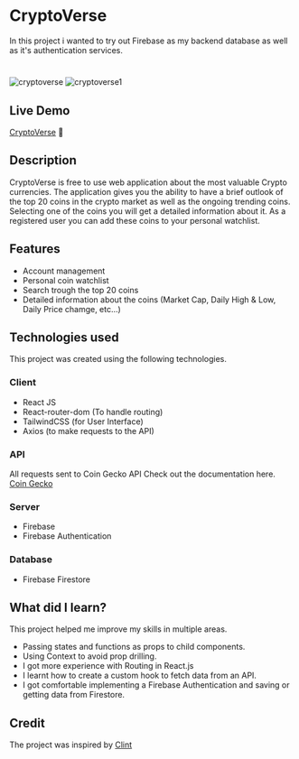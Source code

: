 # CryptoVerse
In this project i wanted to try out Firebase as my backend database as well as it's authentication services.

#
![cryptoverse](https://user-images.githubusercontent.com/67967688/223693709-d6d9c56a-0cc8-4de9-84f8-3cc961a518a2.PNG)
![cryptoverse1](https://user-images.githubusercontent.com/67967688/223693712-41240783-ccf4-492f-b8bf-0058b3758d08.PNG)

##  Live Demo

[CryptoVerse](https://react-cryptoverse-app.web.app/) 
:rocket:

## Description
CryptoVerse is free to use web application about the most valuable Crypto currencies. The application gives you the ability to have a brief outlook of the top 20 coins in the crypto market as well as the ongoing trending coins. Selecting one of the coins you will get a detailed information about it. As a registered user you can add these coins to your personal watchlist.


## Features
- Account management
- Personal coin watchlist
- Search trough the top 20 coins
- Detailed information about the coins (Market Cap, Daily High & Low, Daily Price chamge, etc...)


 
## Technologies used
This project was created using the following technologies.

### Client
- React JS
- React-router-dom (To handle routing)
- TailwindCSS (for User Interface)
- Axios (to make requests to the API)

### API
All requests sent to Coin Gecko API
Check out the documentation here. [Coin Gecko](https://www.coingecko.com/hu/api/documentation)

### Server
- Firebase
- Firebase Authentication

### Database
- Firebase Firestore


## What did I learn?
This project helped me improve my skills in multiple areas.
- Passing states and functions as props to child components.
- Using Context to avoid prop drilling.
- I got more experience with Routing in React.js
- I learnt how to create a custom hook to fetch data from an API.
- I got comfortable implementing a Firebase Authentication and saving or getting data from Firestore.

## Credit
The project was inspired by [Clint](https://www.youtube.com/@codecommerce)
